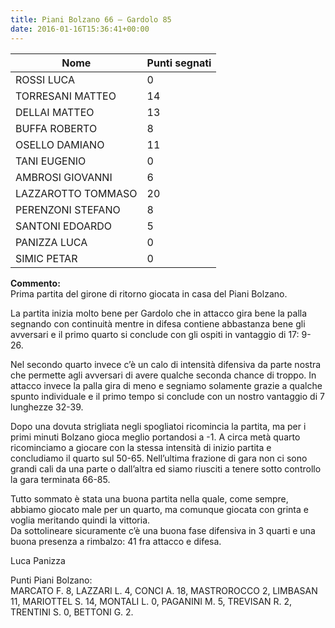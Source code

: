 ```yaml
---
title: Piani Bolzano 66 – Gardolo 85
date: 2016-01-16T15:36:41+00:00
---
```

| **Nome** | **Punti segnati** |
| -------- | ----------------- |
| ROSSI LUCA | 0 |
| TORRESANI MATTEO | 14 |
| DELLAI MATTEO | 13 |
| BUFFA ROBERTO | 8 |
| OSELLO DAMIANO | 11 |
| TANI EUGENIO | 0 |
| AMBROSI GIOVANNI | 6 |
| LAZZAROTTO TOMMASO | 20 |
| PERENZONI STEFANO | 8 |
| SANTONI EDOARDO | 5 |
| PANIZZA LUCA | 0 |
| SIMIC PETAR | 0 |

**Commento:**  
Prima partita del girone di ritorno giocata in casa del Piani Bolzano.

La partita inizia molto bene per Gardolo che in attacco gira bene la palla segnando con continuità mentre in difesa contiene abbastanza bene gli avversari e il primo quarto si conclude con gli ospiti in vantaggio di 17: 9- 26.

Nel secondo quarto invece c’è un calo di intensità difensiva da parte nostra che permette agli avversari di avere qualche seconda chance di troppo. In attacco invece la palla gira di meno e segniamo solamente grazie a qualche spunto individuale e il primo tempo si conclude con un nostro vantaggio di 7 lunghezze 32-39.

Dopo una dovuta strigliata negli spogliatoi ricomincia la partita, ma per i primi minuti Bolzano gioca meglio portandosi a -1. A circa metà quarto ricominciamo a giocare con la stessa intensità di inizio partita e concludiamo il quarto sul 50-65. Nell’ultima frazione di gara non ci sono grandi cali da una parte o dall’altra ed siamo riusciti a tenere sotto controllo la gara terminata 66-85.

Tutto sommato è stata una buona partita nella quale, come sempre, abbiamo giocato male per un quarto, ma comunque giocata con grinta e voglia meritando quindi la vittoria.  
Da sottolineare sicuramente c’è una buona fase difensiva in 3 quarti e una buona presenza a rimbalzo: 41 fra attacco e difesa.

Luca Panizza

Punti Piani Bolzano:  
MARCATO F. 8, LAZZARI L. 4, CONCI A. 18, MASTROROCCO 2, LIMBASAN 11, MARIOTTEL S. 14, MONTALI L. 0, PAGANINI M. 5, TREVISAN R. 2, TRENTINI S. 0, BETTONI G. 2.